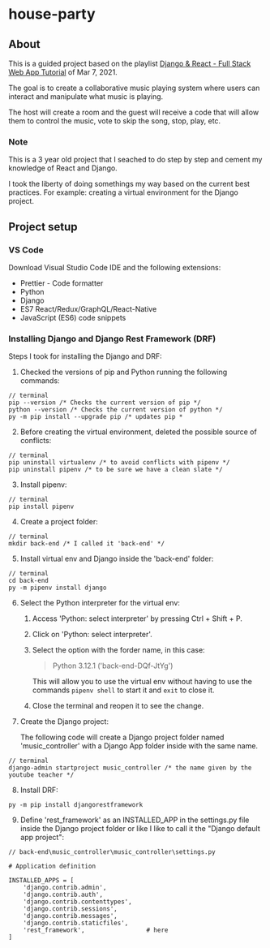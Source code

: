 # house-party

## About

This is a guided project based on the playlist [Django & React - Full Stack Web App Tutorial](https://www.youtube.com/playlist?list=PLzMcBGfZo4-kCLWnGmK0jUBmGLaJxvi4j) of Mar 7, 2021.

The goal is to create a collaborative music playing system where users can interact and manipulate what music is playing.

The host will create a room and the guest will receive a code that will allow them to control the music, vote to skip the song, stop, play, etc.

### Note

This is a 3 year old project that I seached to do step by step and cement my knowledge of React and Django.

I took the liberty of doing somethings my way based on the current best practices. For example: creating a virtual environment for the Django project.


## Project setup

### VS Code

Download Visual Studio Code IDE and the following extensions:

- Prettier - Code formatter
- Python
- Django
- ES7 React/Redux/GraphQL/React-Native
- JavaScript (ES6) code snippets

### Installing Django and Django Rest Framework (DRF)

Steps I took for installing the Django and DRF:

1. Checked the versions of pip and Python running the following commands:
```
// terminal
pip --version /* Checks the current version of pip */
python --version /* Checks the current version of python */
py -m pip install --upgrade pip /* updates pip *
```
2. Before creating the virtual environment, deleted the possible source of conflicts:
```
// terminal
pip uninstall virtualenv /* to avoid conflicts with pipenv */
pip uninstall pipenv /* to be sure we have a clean slate */
```
3. Install pipenv:
```
// terminal
pip install pipenv
```
4. Create a project folder:
```
// terminal
mkdir back-end /* I called it 'back-end' */
```
5. Install virtual env and Django inside the 'back-end' folder:
```
// terminal
cd back-end
py -m pipenv install django
```
6. Select the Python interpreter for the virtual env:

    1. Access 'Python: select interpreter' by pressing Ctrl + Shift + P.
    2. Click on 'Python: select interpreter'.
    3. Select the option with the forder name, in this case:
        > Python 3.12.1 ('back-end-DQf-JtYg')

        This will allow you to use the virtual env without having to use the commands `pipenv shell` to start it and `exit` to close it.
    4. Close the terminal and reopen it to see the change.


7. Create the Django project:

    The following code will create a Django project folder named 'music_controller' with a Django App folder inside with the same name.
```
// terminal
django-admin startproject music_controller /* the name given by the youtube teacher */
```
8. Install DRF:
```
py -m pip install djangorestframework
```
9. Define 'rest_framework' as an INSTALLED_APP in the settings.py file inside the Django project folder or like I like to call it the "Django default app project":
```
// back-end\music_controller\music_controller\settings.py

# Application definition

INSTALLED_APPS = [
    'django.contrib.admin',
    'django.contrib.auth',
    'django.contrib.contenttypes',
    'django.contrib.sessions',
    'django.contrib.messages',
    'django.contrib.staticfiles',
    'rest_framework',                 # here
]

```



